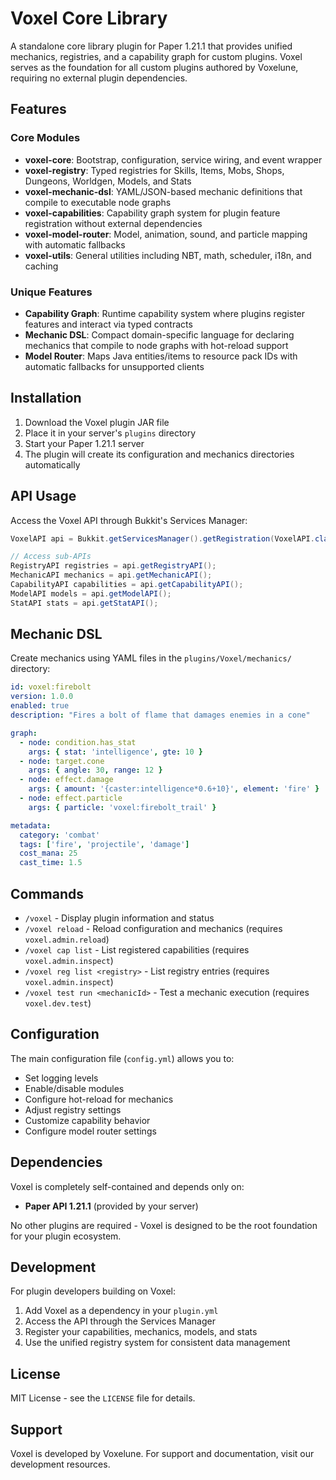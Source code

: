 # Voxel Core Library

A standalone core library plugin for Paper 1.21.1 that provides unified mechanics, registries, and a capability graph for custom plugins. Voxel serves as the foundation for all custom plugins authored by Voxelune, requiring no external plugin dependencies.

## Features

### Core Modules
- **voxel-core**: Bootstrap, configuration, service wiring, and event wrapper
- **voxel-registry**: Typed registries for Skills, Items, Mobs, Shops, Dungeons, Worldgen, Models, and Stats
- **voxel-mechanic-dsl**: YAML/JSON-based mechanic definitions that compile to executable node graphs
- **voxel-capabilities**: Capability graph system for plugin feature registration without external dependencies
- **voxel-model-router**: Model, animation, sound, and particle mapping with automatic fallbacks
- **voxel-utils**: General utilities including NBT, math, scheduler, i18n, and caching

### Unique Features
- **Capability Graph**: Runtime capability system where plugins register features and interact via typed contracts
- **Mechanic DSL**: Compact domain-specific language for declaring mechanics that compile to node graphs with hot-reload support
- **Model Router**: Maps Java entities/items to resource pack IDs with automatic fallbacks for unsupported clients

## Installation

1. Download the Voxel plugin JAR file
2. Place it in your server's `plugins` directory
3. Start your Paper 1.21.1 server
4. The plugin will create its configuration and mechanics directories automatically

## API Usage

Access the Voxel API through Bukkit's Services Manager:

```java
VoxelAPI api = Bukkit.getServicesManager().getRegistration(VoxelAPI.class).getProvider();

// Access sub-APIs
RegistryAPI registries = api.getRegistryAPI();
MechanicAPI mechanics = api.getMechanicAPI();
CapabilityAPI capabilities = api.getCapabilityAPI();
ModelAPI models = api.getModelAPI();
StatAPI stats = api.getStatAPI();
```

## Mechanic DSL

Create mechanics using YAML files in the `plugins/Voxel/mechanics/` directory:

```yaml
id: voxel:firebolt
version: 1.0.0
enabled: true
description: "Fires a bolt of flame that damages enemies in a cone"

graph:
  - node: condition.has_stat
    args: { stat: 'intelligence', gte: 10 }
  - node: target.cone
    args: { angle: 30, range: 12 }
  - node: effect.damage
    args: { amount: '{caster:intelligence*0.6+10}', element: 'fire' }
  - node: effect.particle
    args: { particle: 'voxel:firebolt_trail' }

metadata:
  category: 'combat'
  tags: ['fire', 'projectile', 'damage']
  cost_mana: 25
  cast_time: 1.5
```

## Commands

- `/voxel` - Display plugin information and status
- `/voxel reload` - Reload configuration and mechanics (requires `voxel.admin.reload`)
- `/voxel cap list` - List registered capabilities (requires `voxel.admin.inspect`)
- `/voxel reg list <registry>` - List registry entries (requires `voxel.admin.inspect`)
- `/voxel test run <mechanicId>` - Test a mechanic execution (requires `voxel.dev.test`)

## Configuration

The main configuration file (`config.yml`) allows you to:
- Set logging levels
- Enable/disable modules
- Configure hot-reload for mechanics
- Adjust registry settings
- Customize capability behavior
- Configure model router settings

## Dependencies

Voxel is completely self-contained and depends only on:
- **Paper API 1.21.1** (provided by your server)

No other plugins are required - Voxel is designed to be the root foundation for your plugin ecosystem.

## Development

For plugin developers building on Voxel:

1. Add Voxel as a dependency in your `plugin.yml`
2. Access the API through the Services Manager
3. Register your capabilities, mechanics, models, and stats
4. Use the unified registry system for consistent data management

## License

MIT License - see the `LICENSE` file for details.

## Support

Voxel is developed by Voxelune. For support and documentation, visit our development resources.